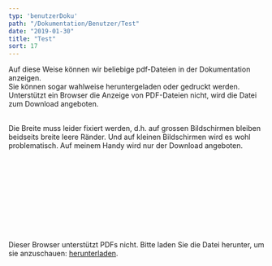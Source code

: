 ```yaml
---
typ: 'benutzerDoku'
path: "/Dokumentation/Benutzer/Test"
date: "2019-01-30"
title: "Test"
sort: 17
---
```


Auf diese Weise können wir beliebige pdf-Dateien in der Dokumentation anzeigen.<br/>
Sie können sogar wahlweise heruntergeladen oder gedruckt werden. <br/>
Unterstützt ein Browser die Anzeige von PDF-Dateien nicht, wird die Datei zum Download angeboten.<br/><br/>

Die Breite muss leider fixiert werden, d.h. auf grossen Bildschirmen bleiben beidseits breite leere Ränder. Und auf kleinen Bildschirmen wird es wohl problematisch. Auf meinem Handy wird nur der Download angeboten.

<object data="https://github.com/barbalex/apf2/blob/master/docs/docs/_media/tarifzonen.pdf?raw=true" type="application/pdf" width="900" height="1300">
    <embed src="https://github.com/barbalex/apf2/blob/master/docs/docs/_media/tarifzonen.pdf?raw=true">
        <p>Dieser Browser unterstützt PDFs nicht. Bitte laden Sie die Datei herunter, um sie anzuschauen: <a href="https://github.com/barbalex/apf2/blob/master/docs/docs/_media/tarifzonen.pdf?raw=true">herunterladen</a>.</p>
    </embed>
</object>